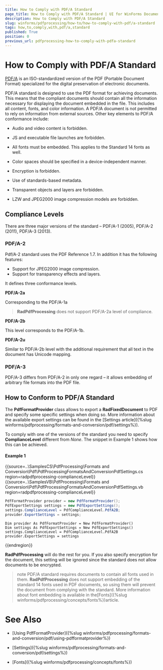 ```yaml
---
title: How to Comply with PDF/A Standard
page_title: How to Comply with PDF/A Standard | UI for WinForms Documentation
description: How to Comply with PDF/A Standard
slug: winforms/pdfprocessing/how-to/how-to-comply-with-pdf/a-standard
tags: how,to,comply,with,pdf/a,standard
published: True
position: 0
previous_url: pdfprocessing-how-to-comply-with-pdfa-standard
---
```


# How to Comply with PDF/A Standard



[PDF/A](http://en.wikipedia.org/?title=PDF/A) is an ISO-standardized version of the PDF (Portable Document Format) specialized for the digital preservation of electronic documents. 

PDF/A standard is designed to use the PDF format for achieving documents. This means that the compliant documents should contain all the information necessary for displaying the document embedded in the file. This includes all content, fonts, and color information. A PDF/A document is not permitted to rely on information from external sources. Other key elements to PDF/A conformance include:

* Audio and video content is forbidden.

* JS and executable file launches are forbidden.

* All fonts must be embedded. This applies to the Standard 14 fonts as well.

* Color spaces should be specified in a device-independent manner.

* Encryption is forbidden.

* Use of standards-based metadata.

* Transparent objects and layers are forbidden.

* LZW and JPEG2000 image compression models are forbidden.

## Compliance Levels

There are three major versions of the standard – PDF/A-1 (2005), PDF/A-2 (2011), PDF/A-3 (2013).

### PDF/A-2

Pdf/A-2 standard uses the PDF Reference 1.7. In addition it has the following features:

* Support for JPEG2000 image compression.
* Support for transparency effects and layers.

It defines three conformance levels.

__PDF/A-2a__

Corresponding to the PDF/A-1a

>__RadPdfProcessing__ does not support PDF/A-2a level of compliance.

__PDF/A-2b__

This level corresponds to the PDF/A-1b.

__PDF/A-2u__

Similar to PDF/A-2b level with the additional requirement that all text in the document has Unicode mapping.

### PDF/A-3

PDF/A-3 differs from PDF/A-2 in only one regard – it allows embedding of arbitrary file formats into the PDF file.

## How to Conform to PDF/A Standard

The __PdfFormatProvider__ class allows to export a __RadFixedDocument__ to PDF and specify some specific settings when doing so. More information about the available export settings can be found in the  [Settings article]({%slug winforms/pdfprocessing/formats-and-conversion/pdf/settings%}).

To comply with one of the versions of the standard you need to specify __ComplianceLevel__ different from *None*. The snippet in Example 1 shows how this can be achieved.

#### Example 1

{{source=..\SamplesCS\PdfProcessing\Formats and Conversion\Pdf\PdfProcessingFormatsAndConversionPdfSettings.cs region=radpdfprocessing-complianceLevel}} 
{{source=..\SamplesVB\PdfProcessing\Formats and Conversion\Pdf\PdfProcessingFormatsAndConversionPdfSettings.vb region=radpdfprocessing-complianceLevel}} 

````C#
PdfFormatProvider provider = new PdfFormatProvider();
PdfExportSettings settings = new PdfExportSettings();
settings.ComplianceLevel = PdfComplianceLevel.PdfA2B;
provider.ExportSettings = settings;

````
````VB.NET
Dim provider As PdfFormatProvider = New PdfFormatProvider()
Dim settings As PdfExportSettings = New PdfExportSettings()
settings.ComplianceLevel = PdfComplianceLevel.PdfA2B
provider.ExportSettings = settings

````

{{endregion}}

__RadPdfProcessing__  will do the rest for you. If you also specify encryption for the document, this setting will be ignored since the standard does not allow documents to be encrypted.

>note PDF/A standard requires documents to contain all fonts used in them. __RadPdfProcessing__ does not support embedding of the standard 14 fonts used in PDF documents, so using them will prevent the document from complying with the standard. More information about font embedding is available in the[Fonts]({%slug winforms/pdfprocessing/concepts/fonts%})article.
>

# See Also

 * [Using PdfFormatProvider]({%slug winforms/pdfprocessing/formats-and-conversion/pdf/using-pdfformatprovider%})

 * [Settings]({%slug winforms/pdfprocessing/formats-and-conversion/pdf/settings%})

 * [Fonts]({%slug winforms/pdfprocessing/concepts/fonts%})